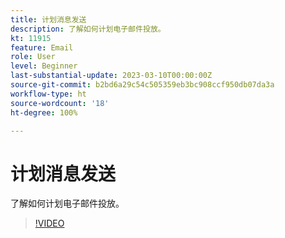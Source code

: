 ```yaml
---
title: 计划消息发送
description: 了解如何计划电子邮件投放。
kt: 11915
feature: Email
role: User
level: Beginner
last-substantial-update: 2023-03-10T00:00:00Z
source-git-commit: b2bd6a29c54c505359eb3bc908ccf950db07da3a
workflow-type: ht
source-wordcount: '18'
ht-degree: 100%

---
```



# 计划消息发送

了解如何计划电子邮件投放。

>[!VIDEO](https://video.tv.adobe.com/v/3415919/?quality=12)
